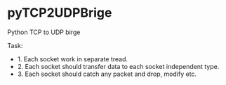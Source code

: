 pyTCP2UDPBrige
==============

Python TCP to UDP birge

Task:
<ul>
<li>1. Each socket work in separate tread.</li>
<li>2. Each socket should transfer data to each socket independent type.</li>
<li>3. Each socket should catch any packet and drop, modify etc.</li>
</ul>
